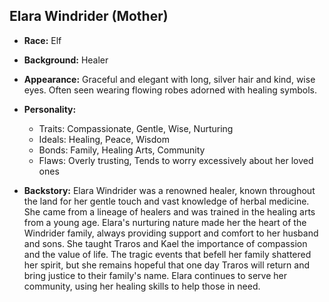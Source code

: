 ## **Elara Windrider (Mother)**

- **Race:** Elf

- **Background:** Healer

- **Appearance:** Graceful and elegant with long, silver hair and kind, wise eyes. Often seen wearing flowing robes adorned with healing symbols.

- **Personality:**
    - Traits: Compassionate, Gentle, Wise, Nurturing
    - Ideals: Healing, Peace, Wisdom
    - Bonds: Family, Healing Arts, Community
    - Flaws: Overly trusting, Tends to worry excessively about her loved ones

- **Backstory:** Elara Windrider was a renowned healer, known throughout the land for her gentle touch and vast knowledge of herbal medicine. She came from a lineage of healers and was trained in the healing arts from a young age. Elara's nurturing nature made her the heart of the Windrider family, always providing support and comfort to her husband and sons. She taught Traros and Kael the importance of compassion and the value of life. The tragic events that befell her family shattered her spirit, but she remains hopeful that one day Traros will return and bring justice to their family's name. Elara continues to serve her community, using her healing skills to help those in need.